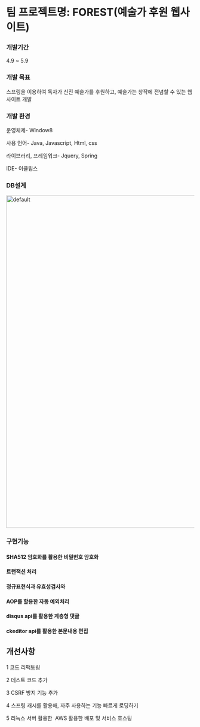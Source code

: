 <h1>팀 프로젝트명: FOREST(예술가 후원 웹사이트)</h1>

<h3>개발기간</h3>

4.9 ~ 5.9

<h3>개발 목표</h3>

스프링을 이용하여 독자가 신진 예술가를 후원하고, 예술가는 창작에 전념할 수 있는 웹사이트 개발

<h3>개발 환경</h3>

운영체제- Window8

사용 언어- Java, Javascript, Html, css

라이브러리, 프레임워크- Jquery, Spring

IDE- 이클립스


<h3>DB설계</h3>

<img width="889" alt="default" src="https://user-images.githubusercontent.com/32535590/38807468-a604fbda-41b7-11e8-983e-dac236351259.png">


<h3>구현기능</h3>

<h4>SHA512 암호화를 활용한 비밀번호 암호화</h4>

<h4>트랜잭션 처리</h4>

<h4>정규표현식과 유효성검사와</h4>

<h4>AOP를 할용한 자동 예외처리 </h4>

<h4>disqus api를 활용한 계층형 댓글 </h4>

<h4>ckeditor api를 활용한 본문내용 편집</h4>

<h2>개선사항</h2>

1 코드 리팩토링

2 테스트 코드 추가

3 CSRF 방지 기능 추가

4 스프링 캐시를 활용해, 자주 사용하는 기능 빠르게 로딩하기

5 리눅스 서버 활용한  AWS 활용한 배포 및 서비스 호스팅
